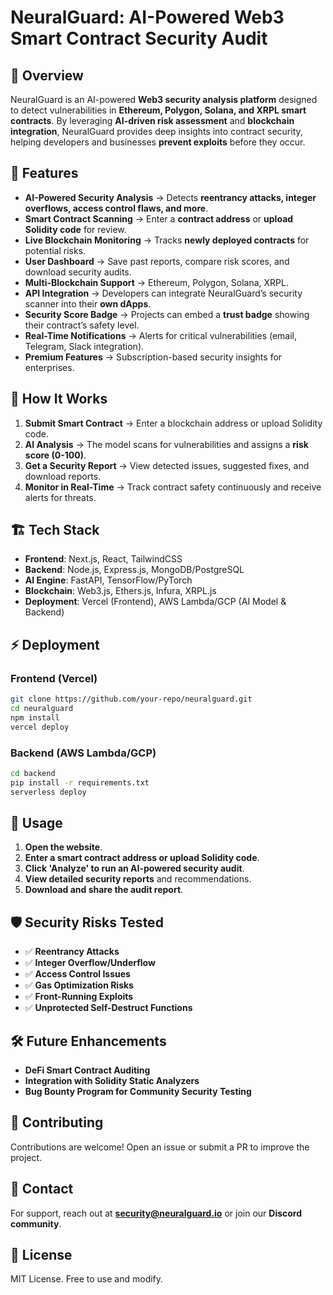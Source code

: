 # NeuralGuard: AI-Powered Web3 Smart Contract Security Audit

## 🚀 Overview
NeuralGuard is an AI-powered **Web3 security analysis platform** designed to detect vulnerabilities in **Ethereum, Polygon, Solana, and XRPL smart contracts**. By leveraging **AI-driven risk assessment** and **blockchain integration**, NeuralGuard provides deep insights into contract security, helping developers and businesses **prevent exploits** before they occur.

## 🔹 Features
- **AI-Powered Security Analysis** → Detects **reentrancy attacks, integer overflows, access control flaws, and more**.
- **Smart Contract Scanning** → Enter a **contract address** or **upload Solidity code** for review.
- **Live Blockchain Monitoring** → Tracks **newly deployed contracts** for potential risks.
- **User Dashboard** → Save past reports, compare risk scores, and download security audits.
- **Multi-Blockchain Support** → Ethereum, Polygon, Solana, XRPL.
- **API Integration** → Developers can integrate NeuralGuard’s security scanner into their **own dApps**.
- **Security Score Badge** → Projects can embed a **trust badge** showing their contract’s safety level.
- **Real-Time Notifications** → Alerts for critical vulnerabilities (email, Telegram, Slack integration).
- **Premium Features** → Subscription-based security insights for enterprises.

## 📌 How It Works
1. **Submit Smart Contract** → Enter a blockchain address or upload Solidity code.
2. **AI Analysis** → The model scans for vulnerabilities and assigns a **risk score (0-100)**.
3. **Get a Security Report** → View detected issues, suggested fixes, and download reports.
4. **Monitor in Real-Time** → Track contract safety continuously and receive alerts for threats.

## 🏗️ Tech Stack
- **Frontend**: Next.js, React, TailwindCSS
- **Backend**: Node.js, Express.js, MongoDB/PostgreSQL
- **AI Engine**: FastAPI, TensorFlow/PyTorch
- **Blockchain**: Web3.js, Ethers.js, Infura, XRPL.js
- **Deployment**: Vercel (Frontend), AWS Lambda/GCP (AI Model & Backend)

## ⚡ Deployment
### **Frontend (Vercel)**
```sh
git clone https://github.com/your-repo/neuralguard.git
cd neuralguard
npm install
vercel deploy
```
### **Backend (AWS Lambda/GCP)**
```sh
cd backend
pip install -r requirements.txt
serverless deploy
```

## 📖 Usage
1. **Open the website**.
2. **Enter a smart contract address or upload Solidity code**.
3. **Click 'Analyze' to run an AI-powered security audit**.
4. **View detailed security reports** and recommendations.
5. **Download and share the audit report**.

## 🛡️ Security Risks Tested
- ✅ **Reentrancy Attacks**
- ✅ **Integer Overflow/Underflow**
- ✅ **Access Control Issues**
- ✅ **Gas Optimization Risks**
- ✅ **Front-Running Exploits**
- ✅ **Unprotected Self-Destruct Functions**

## 🛠️ Future Enhancements
- **DeFi Smart Contract Auditing**
- **Integration with Solidity Static Analyzers**
- **Bug Bounty Program for Community Security Testing**

## 🤝 Contributing
Contributions are welcome! Open an issue or submit a PR to improve the project.

## 📧 Contact
For support, reach out at **security@neuralguard.io** or join our **Discord community**.

## 📜 License
MIT License. Free to use and modify.

